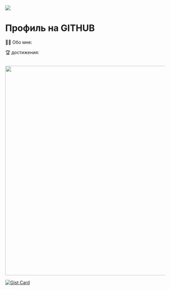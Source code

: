 <div id= "badges" aling = "center">
  <a href = "https://vk.com/lilmuil"> 
</a>
  <a href ="https://mail.google.com/mail/u/0/#inbox" >
    <img src = "https://img.shields.io/badge/EMAIl-red?style=for-the-badge&logo=Gmail&logoColor=white" alt»"VK Badge"/">
  </a>
</div>
<div id= "viewport" aling = "center">
<img src = "https://irtuganova.com/ghpvc/Alishkatuk = rompersStomper&style=flag-squar&color=blue" alt=""/>
</div>

<h1> Профиль на GITHUB </h1>
</div>
🙇‍♀️ Обо мне:


🏆 достижения:


<div>
  <img src = "https://github.com/ryo-ma/github-profile-trophy.vercel username=Alishkatuk" alt=""/>
<div>
<p align="center">
  <img width="660" src="https://user-images.githubusercontent.com/6661165/92315152-e9c56600-f01c-11ea-9536-1bfbb158cfcb.png">
</p>

[![Gist Card](https://github-readme-stats.vercel.app/api/gist?id=bbfce31e0217a3689c8d961a356cb10d)](https://gist.github.com/Yizack/bbfce31e0217a3689c8d961a356cb10d/)
